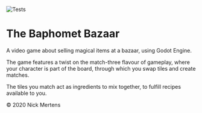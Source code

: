 ![Tests](https://github.com/Cryptacular/BaphometBazaar/workflows/Tests/badge.svg)

# The Baphomet Bazaar

A video game about selling magical items at a bazaar, using Godot Engine.

The game features a twist on the match-three flavour of gameplay, where your character is part of the board, through which you swap tiles and create matches.

The tiles you match act as ingredients to mix together, to fulfill recipes available to you.

&copy; 2020 Nick Mertens


